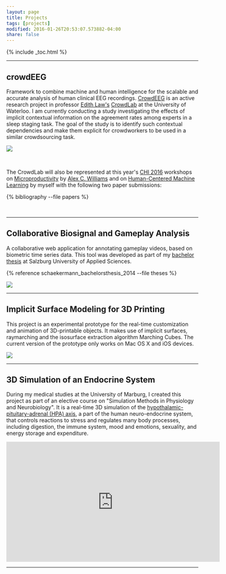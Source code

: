 ```yaml
---
layout: page
title: Projects
tags: [projects]
modified: 2016-01-26T20:53:07.573882-04:00
share: false
---
```


{% include _toc.html %}

---

## crowdEEG

Framework to combine machine and human intelligence for the scalable and accurate analysis of human clinical EEG recordings.
<a href="https://github.com/edithlmlaw/crowdeeg-viewer" target="_blank">CrowdEEG</a> is an active research project in professor <a href="https://hci.cs.uwaterloo.ca/faculty/elaw" target="_blank">Edith Law's</a> <a href="https://hci.cs.uwaterloo.ca/faculty/elaw/people.html" target="_blank">CrowdLab</a> at the University of Waterloo. I am currently conducting a study investigating the effects of implicit contextual information on the agreement rates among experts in a sleep staging task. The goal of the study is to identify such contextual dependencies and make them explicit for crowdworkers to be used in a similar crowdsourcing task.

<div><a href="https://github.com/edithlmlaw/crowdeeg-viewer" target="_blank"><img src="{{ site.url }}/images/crowdeeg_expert_annotation_interface.png"></a></div>

&nbsp;

The CrowdLab will also be represented at this year's <a href="https://chi2016.acm.org/wp/" target="_blank">CHI 2016</a> workshops on <a href="http://research.microsoft.com/en-us/um/people/teevan/misc/microproductivity/" target="_blank">Microproductivity</a> by <a href="http://acw.io/" target="_blank">Alex C. Williams</a> and on <a href="http://hcml2016.goldsmithsdigital.com/" target="_blank">Human-Centered Machine Learning</a> by myself with the following two paper submissions:

{% bibliography --file papers %}

&nbsp;

---

## Collaborative Biosignal and Gameplay Analysis

A collaborative web application for annotating gameplay videos, based on biometric time series data. This tool was developed as part of my <a href="{{ site.url }}/downloads/bachelor_thesis.pdf" target="_blank">bachelor thesis</a> at Salzburg University of Applied Sciences.

{% reference schaekermann_bachelorsthesis_2014 --file theses %}

<div><a href="{{ site.url }}/downloads/bachelor_thesis.pdf" target="_blank"><img src="{{ site.url }}/images/collaborative_biosignal_gameplay_video_annotation_tool.png"></a></div>

---

## Implicit Surface Modeling for 3D Printing

This project is an experimental prototype for the real-time customization and animation of 3D-printable objects. It makes use of implicit surfaces, raymarching and the isosurface extraction algorithm Marching Cubes. The current version of the prototype only works on Mac OS X and iOS devices.

<div><a href="http://primary-matter.meteor.com/" target="_blank"><img src="{{ site.url }}/images/implicit_surface_modeling_for_3D_printing.png"></a></div>

---

## 3D Simulation of an Endocrine System

During my medical studies at the University of Marburg, I created this project as part of an elective course on "Simulation Methods in Physiology and Neurobiology". It is a real-time 3D simulation of the <a href="https://en.wikipedia.org/wiki/Hypothalamic%E2%80%93pituitary%E2%80%93adrenal_axis" target="_blank">hypothalamic-pituitary-adrenal (HPA) axis</a>, a part of the human neuro-endocrine system, that controls reactions to stress and regulates many body processes, including digestion, the immune system, mood and emotions, sexuality, and energy storage and expenditure.

<div><iframe width="560" height="315" src="https://www.youtube.com/embed/Me999FGPc6c" frameborder="0"> </iframe></div>

---